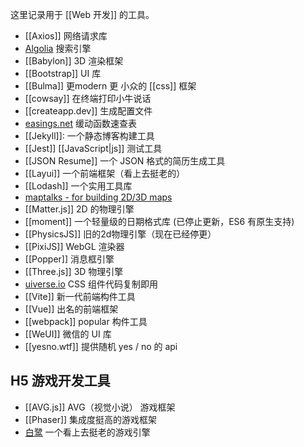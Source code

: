 这里记录用于 [[Web 开发]] 的工具。

- [[Axios]]  网络请求库
- [Algolia](https://www.algolia.com/) 搜索引擎
- [[Babylon]] 3D 渲染框架
- [[Bootstrap]]  UI 库
- [[Bulma]]  更modern 更 小众的 [[css]] 框架
- [[cowsay]] 在终端打印小牛说话
- [[createapp.dev]] 生成配置文件
- [easings.net](https://easings.net/cn) 缓动函数速查表
- [[Jekyll]]: 一个静态博客构建工具
- [[Jest]]  [[JavaScript|js]] 测试工具
- [[JSON Resume]]  一个 JSON 格式的简历生成工具
- [[Layui]]  一个前端框架（看上去挺老的）
- [[Lodash]]  一个实用工具库
- [maptalks - for building 2D/3D maps](https://maptalks.org/)
- [[Matter.js]]  2D 的物理引擎
- [[moment]] 一个轻量级的日期格式库 (已停止更新，ES6 有原生支持)
- [[PhysicsJS]]  旧的2d物理引擎（现在已经停更）
- [[PixiJS]]  WebGL 渲染器
- [[Popper]]  消息框引擎
- [[Three.js]]  3D 物理引擎
- [uiverse.io](https://uiverse.io/) CSS 组件代码复制即用
- [[Vite]]  新一代前端构件工具
- [[Vue]]  出名的前端框架
- [[webpack]]  popular 构件工具
- [[WeUI]]  微信的 UI 库
- [[yesno.wtf]]  提供随机 yes / no 的 api

## H5 游戏开发工具

- [[AVG.js]]  AVG（视觉小说） 游戏框架
- [[Phaser]]  集成度挺高的游戏框架
- [白鹭](http://developer.egret.com/?home=1#010-disp-basic)  一个看上去挺老的游戏引擎